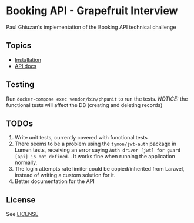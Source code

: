 # Booking API - Grapefruit Interview

Paul Ghiuzan's implementation of the Booking API technical challenge

## Topics

 - [Installation](docs/installation.md)
 - [API docs](docs/api_docs.md)

## Testing

Run `docker-compose exec vendor/bin/phpunit` to run the tests.
*NOTICE:* the functional tests will affect the DB (creating and deleting records)

## TODOs

1. Write unit tests, currently covered with functional tests
2. There seems to be a problem using the `tymon/jwt-auth` package in Lumen tests, receiving an error saying `Auth driver [jwt] for guard [api] is not defined.`. It works fine when running the application normally.
3. The login attempts rate limiter could be copied/inherited from Laravel, instead of writing a custom solution for it.
4. Better documentation for the API

## License

See [LICENSE](LICENSE)
